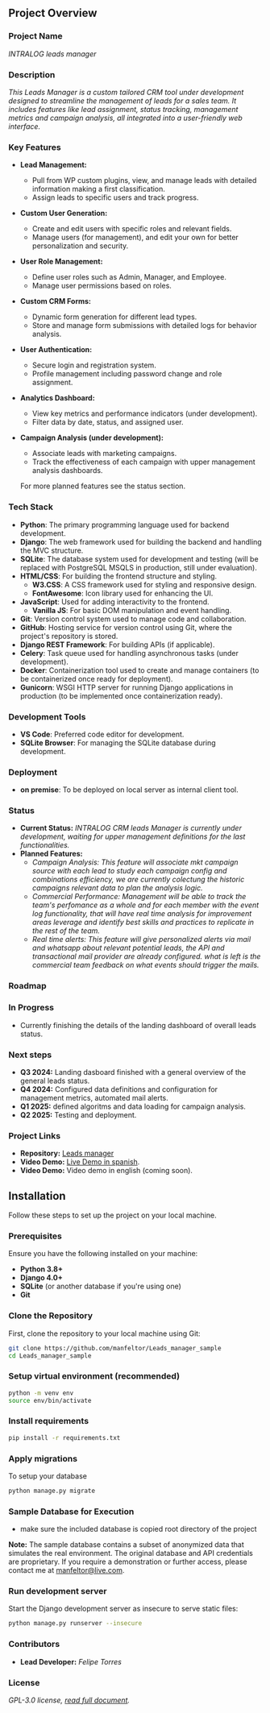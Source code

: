 ## Project Overview

### Project Name
*INTRALOG leads manager*

### Description
*This Leads Manager is a custom tailored CRM tool under development designed to streamline the management of leads for a sales team. It includes features like lead assignment, status tracking, management metrics and campaign analysis, all integrated into a user-friendly web interface.*

### Key Features

- **Lead Management:**
  - Pull from WP custom plugins, view, and manage leads with detailed information making a first classification.
  - Assign leads to specific users and track progress.
 
- **Custom User Generation:**
  - Create and edit users with specific roles and relevant fields.
  - Manage users (for management), and edit your own for better personalization and security.
  
- **User Role Management:**
  - Define user roles such as Admin, Manager, and Employee.
  - Manage user permissions based on roles.

- **Custom CRM Forms:**
  - Dynamic form generation for different lead types.
  - Store and manage form submissions with detailed logs for behavior analysis.
 
- **User Authentication:**
  - Secure login and registration system.
  - Profile management including password change and role assignment.

- **Analytics Dashboard:**
  - View key metrics and performance indicators (under development).
  - Filter data by date, status, and assigned user.

- **Campaign Analysis (under development):**
  - Associate leads with marketing campaigns.
  - Track the effectiveness of each campaign with upper management analysis dashboards.
 
  For more planned features see the status section.

### Tech Stack

- **Python**: The primary programming language used for backend development.
- **Django**: The web framework used for building the backend and handling the MVC structure.
- **SQLite**: The database system used for development and testing (will be replaced with PostgreSQL MSQLS in production, still under evaluation).
- **HTML/CSS**: For building the frontend structure and styling.
  - **W3.CSS**: A CSS framework used for styling and responsive design.
  - **FontAwesome**: Icon library used for enhancing the UI.
- **JavaScript**: Used for adding interactivity to the frontend.
  - **Vanilla JS**: For basic DOM manipulation and event handling.
- **Git**: Version control system used to manage code and collaboration.
- **GitHub**: Hosting service for version control using Git, where the project's repository is stored.
- **Django REST Framework**: For building APIs (if applicable).
- **Celery**: Task queue used for handling asynchronous tasks (under development).
- **Docker**: Containerization tool used to create and manage containers (to be containerized once ready for deployment).
- **Gunicorn**: WSGI HTTP server for running Django applications in production (to be implemented once containerization ready).

### Development Tools

- **VS Code**: Preferred code editor for development.
- **SQLite Browser**: For managing the SQLite database during development.

### Deployment

- **on premise**: To be deployed on local server as internal client tool.

### Status
- **Current Status:** *INTRALOG CRM leads Manager is currently under development, waiting for upper management definitions for the last functionalities.*
- **Planned Features:**
  - *Campaign Analysis:* *This feature will associate mkt campaign source with each lead to study each campaign config and combinations efficiency, we are currently colectung the historic campaigns relevant data to plan the analysis logic.*
  - *Commercial Performance:* *Management will be able to track the team's perfomance as a whole and for each member with the event log functionality, that will have real time analysis for improvement areas leverage and identify best skills and practices to replicate in the rest of the team.*
  - *Real time alerts:* *This feature will give personalized alerts via mail and whatsapp about relevant potential leads, the API and transactional mail provider are already configured. what is left is the commercial team feedback on what events should trigger the mails.*

### Roadmap

### In Progress
- Currently finishing the details of the landing dashboard of overall leads status.

### Next steps
- **Q3 2024:** Landing dasboard finished with a general overview of the general leads status.
- **Q4 2024:** Configured data definitions and configuration for management metrics, automated mail alerts.
- **Q1 2025:** defined algoritms and data loading for campaign analysis.
- **Q2 2025:** Testing and deployment.

### Project Links
- **Repository:** [Leads manager](https://github.com/manfeltor/Leads_manager_sample)
- **Video Demo:** [Live Demo in spanish](https://youtu.be/MRJY57_qR3A?feature=shared).
- **Video Demo:** Video demo in english (coming soon).

## Installation

Follow these steps to set up the project on your local machine.

### Prerequisites

Ensure you have the following installed on your machine:

- **Python 3.8+**
- **Django 4.0+**
- **SQLite** (or another database if you're using one)
- **Git**

### Clone the Repository

First, clone the repository to your local machine using Git:

```bash
git clone https://github.com/manfeltor/Leads_manager_sample
cd Leads_manager_sample
```

### Setup virtual environment (recommended)

```bash
python -m venv env
source env/bin/activate
```

### Install requirements

```bash
pip install -r requirements.txt
```

### Apply migrations

To setup your database

```bash
python manage.py migrate
```
### Sample Database for Execution

- make sure the included database is copied root directory of the project

**Note:** The sample database contains a subset of anonymized data that simulates the real environment. The original database and API credentials are proprietary. If you require a demonstration or further access, please contact me at manfeltor@live.com.

### Run development server

Start the Django development server as insecure to serve static files:

```bash
python manage.py runserver --insecure
```

### Contributors
- **Lead Developer:** *Felipe Torres*

### License
*GPL-3.0 license, [read full document](LICENSE).*
